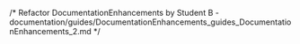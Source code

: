 /* Refactor DocumentationEnhancements by Student B - documentation/guides/DocumentationEnhancements_guides_DocumentationEnhancements_2.md */
